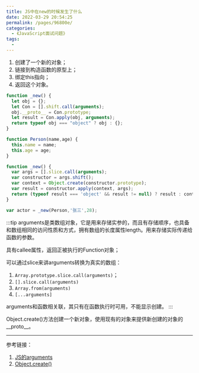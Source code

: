 ```yaml
---
title: JS中在new的时候发生了什么
date: 2022-03-29 20:54:25
permalink: /pages/96800e/
categories:
  - 《JavaScript面试问题》
tags:
  - 
---
```


1. 创建了一个新的对象；
2. 链接到构造函数的原型上；
3. 绑定this指向；
4. 返回这个对象。

```js
function _new() {
  let obj = {};
  let Con = [].shift.call(arguments);
  obj.__proto__ = Con.prototype;
  let result = Con.apply(obj, arguments);
  return typeof obj === "object" ? obj : {};
}
```

```js
function Person(name,age) {
  this.name = name;
  this.age = age;
}

function _new() {
  var args = [].slice.call(arguments);
  var constructor = args.shift();
  var context = Object.create(constructor.prototype);
  var result = constructor.apply(context, args);
  return (typeof result === 'object' && result != null) ? result : context;
}

var actor = _new(Person,'张三',28);
```

:::tip
arguments是类数组对象，它是用来存储实参的，而且有存储顺序，也具备和数组相同的访问性质和方式，拥有数组的长度属性length。用来存储实际传递给函数的参数。

具有callee属性，返回正被执行的Function对象；

可以通过slice来讲arguments转换为真实的数组：
1. `Array.prototype.slice.call(arguments)`；
2. `[].slice.call(arguments)`
3. `Array.from(arguments)`
4. `[...arguments]`

arguments和函数相关联，其只有在函数执行时可用，不能显示创建。
:::

Object.create()方法创建一个新对象，使用现有的对象来提供新创建的对象的__proto__。

---
参考链接：
1. [JS的arguments](https://juejin.cn/post/6844903998504337422)
2. [Object.create()](https://developer.mozilla.org/zh-CN/docs/Web/JavaScript/Reference/Global_Objects/Object/create)